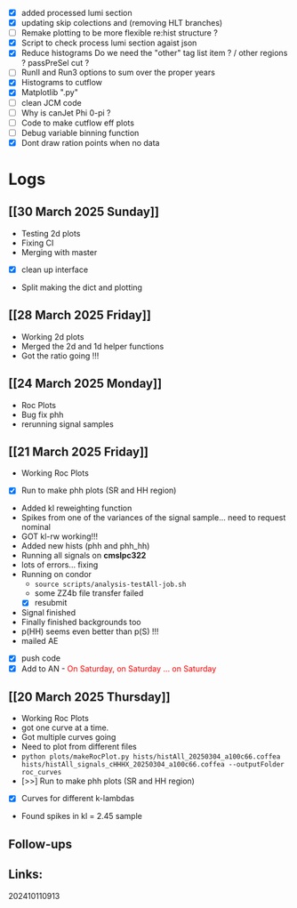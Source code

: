- [x] added processed lumi section
- [x] updating skip colections and (removing HLT branches)
- [ ]  Remake plotting to be more flexible re:hist structure ? 
- [x] Script to check process lumi section agaist json
- [x] Reduce histograms Do we need the "other" tag list item ? / other regions ? passPreSel cut ?
- [ ] RunII and Run3 options to sum over the proper years
- [x] Histograms to cutflow
- [x] Matplotlib ".py"
- [ ]  clean JCM code
- [ ] Why is canJet Phi 0-pi ?
- [ ]  Code to make cutflow eff plots
- [ ] Debug variable binning function
 - [x] Dont draw ration points when no data

# Logs


## [[30 March 2025 Sunday]]
-  Testing 2d plots 
- Fixing CI
- Merging with master 
- [x] clean up interface
- Split making the dict and plotting

## [[28 March 2025 Friday]]
- Working 2d plots 
- Merged the 2d and 1d helper functions
- Got the ratio going !!!

## [[24 March 2025 Monday]]
- Roc Plots
- Bug fix phh 
- rerunning signal samples

## [[21 March 2025 Friday]]
- Working Roc Plots
- [x] Run to make phh plots (SR and HH region)
- Added kl reweighting function
- Spikes from one of the variances of the signal sample... need to request nominal
- GOT kl-rw working!!!
- Added new hists (phh and phh_hh)
- Running all signals on **cmslpc322**
- lots of errors... fixing
- Running on condor
	- `source scripts/analysis-testAll-job.sh `
	- some ZZ4b file transfer failed
	- [x] resubmit
- Signal finished
- Finally finished backgrounds too
- p(HH) seems even better than p(S) !!!
- mailed AE
- [x] push code
- [x] Add to AN
	  	- <font color=red> On Saturday, on Saturday ... on Saturday </font>

## [[20 March 2025 Thursday]]
-  Working Roc Plots
- got one curve at a time.
- Got multiple curves going
- Need to plot from different files
- `python plots/makeRocPlot.py hists/histAll_20250304_a100c66.coffea hists/histAll_signals_cHHHX_20250304_a100c66.coffea --outputFolder roc_curves`
- [>>] Run to make phh plots (SR and HH region)
- [x] Curves for different k-lambdas
- Found spikes in kl = 2.45 sample

## Follow-ups


## Links: 



202410110913
